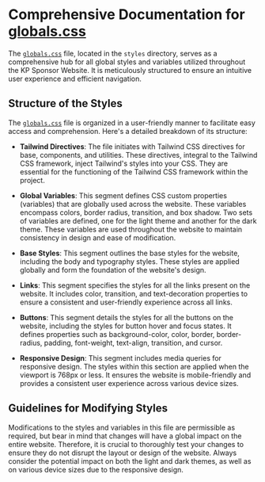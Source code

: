 # Comprehensive Documentation for [globals.css](./globals.css)

The [`globals.css`](./globals.css) file, located in the `styles` directory, serves as a comprehensive hub for all global styles and variables utilized throughout the KP Sponsor Website. It is meticulously structured to ensure an intuitive user experience and efficient navigation.

## Structure of the Styles

The [`globals.css`](./globals.css) file is organized in a user-friendly manner to facilitate easy access and comprehension. Here's a detailed breakdown of its structure:

- **Tailwind Directives**: The file initiates with Tailwind CSS directives for base, components, and utilities. These directives, integral to the Tailwind CSS framework, inject Tailwind's styles into your CSS. They are essential for the functioning of the Tailwind CSS framework within the project.

- **Global Variables**: This segment defines CSS custom properties (variables) that are globally used across the website. These variables encompass colors, border radius, transition, and box shadow. Two sets of variables are defined, one for the light theme and another for the dark theme. These variables are used throughout the website to maintain consistency in design and ease of modification.

- **Base Styles**: This segment outlines the base styles for the website, including the body and typography styles. These styles are applied globally and form the foundation of the website's design.

- **Links**: This segment specifies the styles for all the links present on the website. It includes color, transition, and text-decoration properties to ensure a consistent and user-friendly experience across all links.

- **Buttons**: This segment details the styles for all the buttons on the website, including the styles for button hover and focus states. It defines properties such as background-color, color, border, border-radius, padding, font-weight, text-align, transition, and cursor.

- **Responsive Design**: This segment includes media queries for responsive design. The styles within this section are applied when the viewport is 768px or less. It ensures the website is mobile-friendly and provides a consistent user experience across various device sizes.

## Guidelines for Modifying Styles

Modifications to the styles and variables in this file are permissible as required, but bear in mind that changes will have a global impact on the entire website. Therefore, it is crucial to thoroughly test your changes to ensure they do not disrupt the layout or design of the website. Always consider the potential impact on both the light and dark themes, as well as on various device sizes due to the responsive design.
